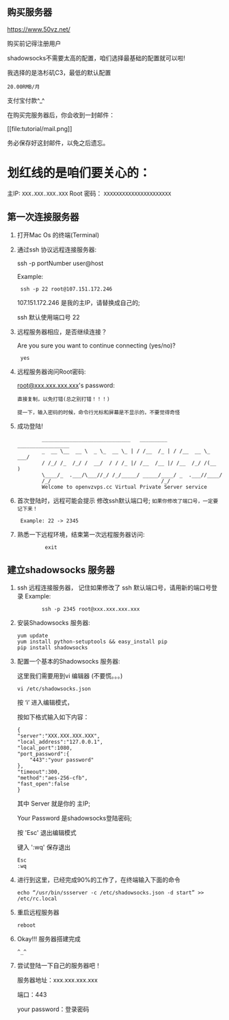 ## 购买服务器
https://www.50vz.net/

购买前记得注册用户

shadowsocks不需要太高的配置，咱们选择最基础的配置就可以啦!

我选择的是洛杉矶C3，最低的默认配置

`20.00RMB/月`

支付宝付款^_^

在购买完服务器后，你会收到一封邮件：

[[file:tutorial/mail.png]]

务必保存好这封邮件，以免之后遗忘。

# 划红线的是咱们要关心的：
主IP: `XXX.XXX.XXX.XXX`
Root 密码： `XXXXXXXXXXXXXXXXXXXXXX`

## 第一次连接服务器

1. 打开Mac Os 的终端(Terminal)

2. 通过ssh 协议远程连接服务器:

	ssh -p portNumber user@host

	Example:

		ssh -p 22 root@107.151.172.246

	107.151.172.246 是我的主IP，请替换成自己的;

	ssh 默认使用端口号 22

3. 远程服务器相应，是否继续连接？

	Are you sure you want to continue connecting (yes/no)?
				
		yes

4. 远程服务器询问Root密码:

	root@xxx.xxx.xxx.xxx's password:

	`直接复制，以免打错(总之别打错！！！)`

	`提一下，输入密码的时候，命令行光标和屏幕是不显示的，不要觉得奇怪`

5.  成功登陆! 

				_____________________________   _________   _________________
    			_  __ \__  __ \  _ \_  __ \_ | / /__  /_ | / /__  __ \_  ___/
    			/ /_/ /_  /_/ /  __/  / / /_ |/ /__  /__ |/ /__  /_/ /(__  ) 
    			\____/_  .___/\___//_/ /_/_____/ _____/____/ _  .___//____/  
          		/_/                                    /_/            
				Welcome to openvzvps.cc Virtual Private Server service 


6. 首次登陆时，远程可能会提示 修改ssh默认端口号; `如果你修改了端口号，一定要记下来！`

		Example: 22 -> 2345 
	
7. 熟悉一下远程环境，结束第一次远程服务器访问:

				exit


## 建立shadowsocks 服务器
1.	ssh 远程连接服务器， 记住如果修改了 ssh 默认端口号，请用新的端口号登录
	Example:

				ssh -p 2345 root@xxx.xxx.xxx.xxx
2.	安装Shadowsocks 服务器:

		yum update
		yum install python-setuptools && easy_install pip
		pip install shadowsocks


3.	配置一个基本的Shadowsocks 服务器:

	这里我们需要用到vi 编辑器 (不要慌。。。)
			
		vi /etc/shadowsocks.json
			
	按 ‘i’  进入编辑模式，

	按如下格式输入如下内容：


		{
		"server":"XXX.XXX.XXX.XXX",
		"local_address":"127.0.0.1",
		"local_port":1080,
		"port_password":{
			"443":"your password"
		},
		"timeout":300,
		"method":"aes-256-cfb",
		"fast_open":false
		}

	其中 Server 就是你的 主IP; 

	Your Password 是shadowsocks登陆密码;
			
	按 'Esc' 退出编辑模式

	键入 ':wq' 保存退出

		Esc
		:wq
	
4.	进行到这里，已经完成90%的工作了，在终端输入下面的命令
				
		echo “/usr/bin/ssserver -c /etc/shadowsocks.json -d start” >> /etc/rc.local
			
5. 	重启远程服务器

		reboot

6.	Okay!!! 服务器搭建完成
	
		^_^
	
7.	尝试登陆一下自己的服务器吧！

	服务器地址：xxx.xxx.xxx.xxx

	端口：443

	your password：登录密码


		
			
			
			
			
			
			
			
			
			
			
			
			
			
			
	
	
	
	
	
		
